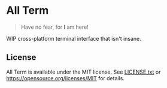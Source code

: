 # All Term
> Have no fear, for **I** am here!

WIP cross-platform terminal interface that isn't insane.

## License
All Term is available under the MIT license. See [LICENSE.txt](LICENSE.txt) or <https://opensource.org/licenses/MIT> for details.